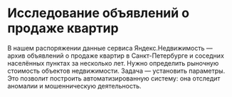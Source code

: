 # Исследование объявлений о продаже квартир
В нашем распоряжении данные сервиса Яндекс.Недвижимость — архив объявлений о продаже квартир в Санкт-Петербурге и соседних населённых пунктах за несколько лет. Нужно  определить рыночную стоимость объектов недвижимости.  Задача — установить параметры. Это позволит построить автоматизированную систему: она отследит аномалии и мошенническую деятельность.
